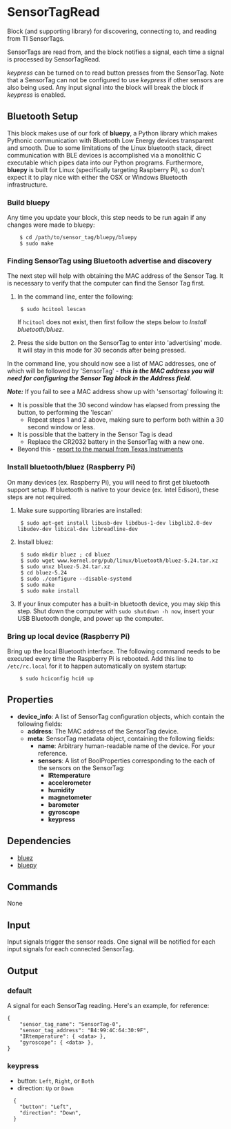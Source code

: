 SensorTagRead
=============

Block (and supporting library) for discovering, connecting to, and reading from TI SensorTags.

SensorTags are read from, and the block notifies a signal, each time a signal is processed by SensorTagRead.

*keypress* can be turned on to read button presses from the SensorTag. Note that a SensorTag can not be configured to use *keypress* if other sensors are also being used. Any input signal into the block will break the block if *keypress* is enabled.

## Bluetooth Setup

This block makes use of our fork of **bluepy**, a Python library which makes Pythonic communication with Bluetooth Low Energy devices transparent and smooth. Due to some limitations of the Linux bluetooth stack, direct communication with BLE devices is accomplished via a monolithic C executable which pipes data into our Python programs. Furthermore, **bluepy** is built for Linux (specifically targeting Raspberry Pi), so don't expect it to play nice with either the OSX or Windows Bluetooth infrastructure.

### Build **bluepy**

Any time you update your block, this step needs to be run again if any changes were made to bluepy:

        $ cd /path/to/sensor_tag/bluepy/bluepy
        $ sudo make

### Finding SensorTag using Bluetooth advertise and discovery

The next step will help with obtaining the MAC address of the Sensor Tag. It is necessary to verify that the computer can find the Sensor Tag first.

1. In the command line, enter the following:

        $ sudo hcitool lescan

   If `hcitool` does not exist, then first follow the steps below to *Install bluetooth/bluez*.

2. Press the side button on the SensorTag to enter into 'advertising' mode. It will stay in this mode for 30 seconds after being pressed.

In the command line, you should now see a list of MAC addresses, one of which will be followed by 'SensorTag' - **_this is the MAC address you will need for configuring the Sensor Tag block in the Address field_**.

**_Note:_** If you fail to see a MAC address show up with 'sensortag' following it:

- It is possible that the 30 second window has elapsed from pressing the button, to performing the 'lescan'
  - Repeat steps 1 and 2 above, making sure to perform both within a 30 second window or less.
- It is possible that the battery in the Sensor Tag is dead
  - Replace the CR2032 battery in the SensorTag with a new one.
- Beyond this - [resort to the manual from Texas Instruments](http://www.ti.com/lit/ml/swru324b/swru324b.pdf)

### Install bluetooth/bluez (Raspberry Pi)

On many devices (ex. Raspberry Pi), you will need to first get bluetooth support setup. If bluetooth is native to your device (ex. Intel Edison), these steps are not required.

1. Make sure supporting libraries are installed:

        $ sudo apt-get install libusb-dev libdbus-1-dev libglib2.0-dev libudev-dev libical-dev libreadline-dev

2. Install bluez:

        $ sudo mkdir bluez ; cd bluez
        $ sudo wget www.kernel.org/pub/linux/bluetooth/bluez-5.24.tar.xz
        $ sudo unxz bluez-5.24.tar.xz
        $ cd bluez-5.24
        $ sudo ./configure --disable-systemd
        $ sudo make
        $ sudo make install

3. If your linux computer has a built-in bluetooth device, you may skip this step. Shut down the computer with `sudo shutdown -h now`, insert your USB Bluetooth dongle, and power up the computer.

### Bring up local device (Raspberry Pi)

Bring up the local Bluetooth interface. The following command needs to be executed every time the Raspberry Pi is rebooted. Add this line to `/etc/rc.local` for it to happen automatically on system startup:

        $ sudo hciconfig hci0 up

Properties
----------

-   **device_info**: A list of SensorTag configuration objects, which contain the following fields:   
    * **address**: The MAC address of the SensorTag device.
    * **meta**: SensorTag metadata object, containing the following fields:
        + **name**: Arbitrary human-readable name of the device. For your reference.
        + **sensors**: A list of BoolProperties corresponding to the each of the sensors on the SensorTag:
            * **IRtemperature**
            * **accelerometer**
            * **humidity**
            * **magnetometer**
            * **barometer**
            * **gyroscope**
            * **keypress**

Dependencies
------------

-   [bluez](bluez.org/download)
-   [bluepy](https://github.com/nio-blocks/bluepy)

Commands
--------

None

Input
-----

Input signals trigger the sensor reads. One signal will be notified for each input signals for each connected SensorTag.

Output
------

### default

A signal for each SensorTag reading. Here's an example, for reference:

    {
        "sensor_tag_name": "SensorTag-0",
        "sensor_tag_address": "B4:99:4C:64:30:9F",
        "IRtemperature": { <data> },
        "gyroscope": { <data> },
    }

### keypress

* button: `Left`, `Right`, or `Both`
* direction: `Up` or `Down`

```
  {
    "button": "Left",
    "direction": "Down",
  }
```
